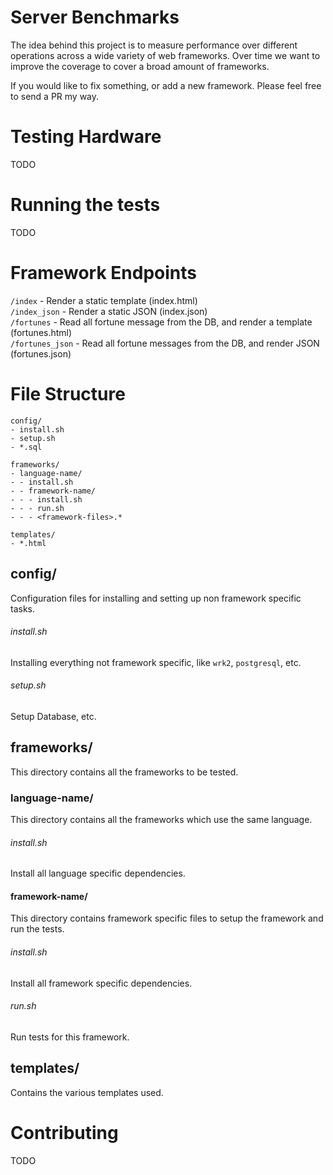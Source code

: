 # Server Benchmarks

The idea behind this project is to measure performance over different operations across a wide variety of web frameworks. Over time we want to improve the coverage to cover a broad amount of frameworks.

If you would like to fix something, or add a new framework. Please feel free to send a PR my way.

# Testing Hardware

TODO

# Running the tests
TODO

# Framework Endpoints

`/index` - Render a static template (index.html)  
`/index_json` - Render a static JSON (index.json)  
`/fortunes` - Read all fortune message from the DB, and render a template (fortunes.html)  
`/fortunes_json` - Read all fortune messages from the DB, and render JSON (fortunes.json)  

# File Structure

```
config/
- install.sh
- setup.sh
- *.sql

frameworks/
- language-name/
- - install.sh
- - framework-name/
- - - install.sh
- - - run.sh
- - - <framework-files>.*

templates/
- *.html
```

## config/

Configuration files for installing and setting up non framework specific tasks.

###### install.sh

Installing everything not framework specific, like `wrk2`, `postgresql`, etc.

###### setup.sh

Setup Database, etc.

## frameworks/

This directory contains all the frameworks to be tested.

### language-name/

This directory contains all the frameworks which use the same language.

###### install.sh

Install all language specific dependencies.

#### framework-name/

This directory contains framework specific files to setup the framework and run the tests.

###### install.sh

Install all framework specific dependencies.

###### run.sh

Run tests for this framework.

## templates/

Contains the various templates used.

# Contributing
TODO

